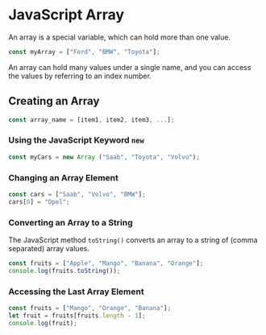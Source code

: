 # JavaScript Array
An array is a special variable, which can hold more than one value.
```js
const myArray = ["Ford", "BMW", "Toyota"];
```
An array can hold many values under a single name, and you can access the values by referring to an index number.

## Creating an Array
```js
const array_name = [item1, item2, item3, ...];
```
### Using the JavaScript Keyword `new`
```js
const myCars = new Array ("Saab", "Toyota", "Volvo");
```
### Changing an Array Element 
```js
const cars = ["Saab", "Volvo", "BMW"];
cars[0] = "Opel";
```
### Converting an Array to a String
The JavaScript method `toString()` converts an array to a string of (comma separated) array values.
```js
const fruits = ["Apple", "Mango", "Banana", "Orange"];
console.log(fruits.toString());
```
### Accessing the Last Array Element
```js
const fruits = ["Mango", "Orange", "Banana"];
let fruit = fruits[fruits.length - 1];
console.log(fruit);
```
